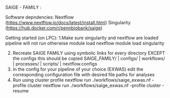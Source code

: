 SAIGE - FAMILY :

Software depndencies: 
Nextflow (https://www.nextflow.io/docs/latest/install.html)
Singularity (https://hub.docker.com/r/pennbiobank/saige)

Getting started (on LPC):
1.Make sure singularity and nextflow are loaded pipeline will not run otherwise
module load nextflow
module load singularity

2. Recreate SAIGE FAMILY using symbolic links for every directory EXCEPT the configs this should be copied
   SAIGE_FAMILY/
       | configs/
       | workflows/
       | processes/
       | scripts/
       | nextflow.configs
3. In the config for your pipeline of your choice (EXWAS) edit the corresponding configuration file with desired file paths for analyses
4. Run using cluster profile
    nextflow run ./workflows/saige_exwas.nf -profile cluster
    nextflow run ./workflows/saige_exwas.nf -profile cluster -resume
   



